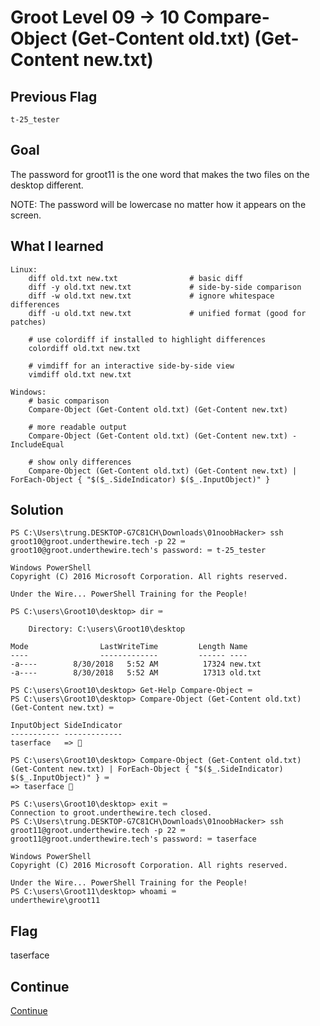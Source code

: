 # Groot Level 09 → 10 Compare-Object (Get-Content old.txt) (Get-Content new.txt)

## Previous Flag
```
t-25_tester
```

## Goal
The password for groot11 is the one word that makes the two files on the desktop different.<br>

NOTE: The password will be lowercase no matter how it appears on the screen.

## What I learned
```
Linux:
    diff old.txt new.txt                # basic diff
    diff -y old.txt new.txt             # side-by-side comparison
    diff -w old.txt new.txt             # ignore whitespace differences
    diff -u old.txt new.txt             # unified format (good for patches)

    # use colordiff if installed to highlight differences
    colordiff old.txt new.txt

    # vimdiff for an interactive side-by-side view
    vimdiff old.txt new.txt

Windows:
    # basic comparison
    Compare-Object (Get-Content old.txt) (Get-Content new.txt)

    # more readable output
    Compare-Object (Get-Content old.txt) (Get-Content new.txt) -IncludeEqual

    # show only differences
    Compare-Object (Get-Content old.txt) (Get-Content new.txt) | ForEach-Object { "$($_.SideIndicator) $($_.InputObject)" }
```

## Solution
```
PS C:\Users\trung.DESKTOP-G7C81CH\Downloads\01noobHacker> ssh groot10@groot.underthewire.tech -p 22 ⌨️
groot10@groot.underthewire.tech's password: ⌨️ t-25_tester

Windows PowerShell 
Copyright (C) 2016 Microsoft Corporation. All rights reserved.

Under the Wire... PowerShell Training for the People!

PS C:\users\Groot10\desktop> dir ⌨️

    Directory: C:\users\Groot10\desktop

Mode                LastWriteTime         Length Name
----                -------------         ------ ----
-a----        8/30/2018   5:52 AM          17324 new.txt
-a----        8/30/2018   5:52 AM          17313 old.txt

PS C:\users\Groot10\desktop> Get-Help Compare-Object ⌨️
PS C:\users\Groot10\desktop> Compare-Object (Get-Content old.txt) (Get-Content new.txt) ⌨️

InputObject SideIndicator
----------- -------------
taserface   => 🔐

PS C:\users\Groot10\desktop> Compare-Object (Get-Content old.txt) (Get-Content new.txt) | ForEach-Object { "$($_.SideIndicator) $($_.InputObject)" } ⌨️
=> taserface 🔐

PS C:\users\Groot10\desktop> exit ⌨️
Connection to groot.underthewire.tech closed.
PS C:\Users\trung.DESKTOP-G7C81CH\Downloads\01noobHacker> ssh groot11@groot.underthewire.tech -p 22 ⌨️
groot11@groot.underthewire.tech's password: ⌨️ taserface

Windows PowerShell 
Copyright (C) 2016 Microsoft Corporation. All rights reserved.

Under the Wire... PowerShell Training for the People!
PS C:\users\Groot11\desktop> whoami ⌨️
underthewire\groot11
```

## Flag
taserface

## Continue
[Continue](./Groot1011.md)